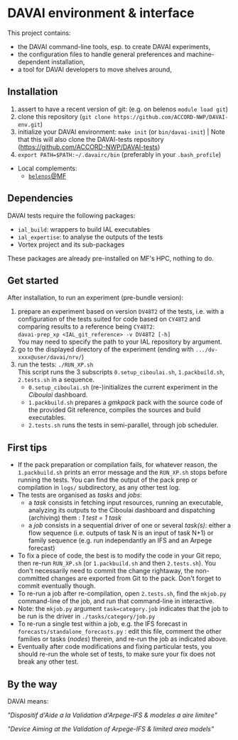 DAVAI environment & interface
=============================

This project contains:
* the DAVAI command-line tools, esp. to create DAVAI experiments,
* the configuration files to handle general preferences and machine-dependent installation,
* a tool for DAVAI developers to move shelves around,

Installation
------------

1. assert to have a recent version of git:
   (e.g. on belenos `module load git`)
2. clone this repository (`git clone https://github.com/ACCORD-NWP/DAVAI-env.git`)
3. initialize your DAVAI environment: `make init` (or `bin/davai-init`) | Note that this will also clone the DAVAI-tests
   repository (https://github.com/ACCORD-NWP/DAVAI-tests)
4. `export PATH=$PATH:~/.davairc/bin`
   (preferably in your `.bash_profile`)

* Local complements:
  * [`belenos`@MF](doc/belenos.md)

Dependencies
------------

DAVAI tests require the following packages:
* `ial_build`: wrappers to build IAL executables
* `ial_expertise`: to analyse the outputs of the tests
* Vortex project and its sub-packages

These packages are already pre-installed on MF's HPC, nothing to do.

Get started
-----------

After installation, to run an experiment (pre-bundle version):

1. prepare an experiment based on version `DV48T2` of the tests, i.e. with a configuration of the tests suited for code
   based on `CY48T2` and comparing results to a reference being `CY48T2`:\
   `davai-prep_xp <IAL_git_reference> -v DV48T2 [-h]`\
   You may need to specify the path to your IAL repository by argument.
2. go to the displayed directory of the experiment (ending with `.../dv-xxxx@user/davai/nrv/`)
3. run the tests: `./RUN_XP.sh`\
   This script runs the 3 subscripts `0.setup_ciboulai.sh`, `1.packbuild.sh`, `2.tests.sh` in a sequence.
   * `0.setup_ciboulai.sh` (re-)initializes the current experiment in the *Ciboulai* dashboard.
   * `1.packbuild.sh` prepares a *gmkpack* pack with the source code of the provided Git reference, compiles the sources
     and build executables.
   * `2.tests.sh` runs the tests in semi-parallel, through job scheduler.

First tips
----------

* If the pack preparation or compilation fails, for whatever reason, the `1.packbuild.sh` prints an error message and
  the `RUN_XP.sh` stops before running the tests. You can find the output of the pack prep or compilation in `logs/`
  subdirectory, as any other test log.
* The tests are organised as *tasks* and *jobs*:
  * a *task* consists in fetching input resources, running an executable, analyzing its outputs to the Ciboulai dashboard
     and dispatching (archiving) them : *1 test = 1 task*
  * a *job* consists in a sequential driver of one or several *task(s)*: either a flow sequence (i.e. outputs of
     task N is an input of task N+1) or family sequence (e.g. run independantly an IFS and an Arpege forecast)
* To fix a piece of code, the best is to modify the code in your Git repo, then re-run `RUN_XP.sh` (or `1.packbuild.sh`
  and then `2.tests.sh`). You don't necessarily need to commit the change rightaway, the non-committed changes are 
  exported from Git to the pack. Don't forget to commit eventually though.
* To re-run a job after re-compilation, open `2.tests.sh`, find the `mkjob.py` command-line of the job, and run that command-line
  in interactive.
* Note: the `mkjob.py` argument `task=category.job` indicates that the job to be run is the driver in `./tasks/category/job.py`
* To re-run a single test within a job, e.g. the IFS forecast in `forecasts/standalone_forecasts.py` : edit this file,
  comment the other families or tasks (*nodes*) therein, and re-run the job as indicated above.
* Eventually after code modifications and fixing particular tests, you should re-run the whole set of tests, to make
  sure your fix does not break any other test.

By the way
----------

DAVAI means:

*"Dispositif d'Aide a la Validation d'Arpege-IFS & modeles a aire limitee"*

*"Device Aiming at the Validation of Arpege-IFS & limited area models"*

